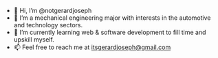 - 👋 Hi, I’m @notgerardjoseph
- 👀 I’m a mechanical engineering major with interests in the automotive and technology sectors.
- 🌱 I’m currently learning web & software development to fill time and upskill myself. 
- 📫 Feel free to reach me at itsgerardjoseph@gmail.com

<!---
notgerardjoseph/notgerardjoseph is a ✨ special ✨ repository because its `README.md` (this file) appears on your GitHub profile.
You can click the Preview link to take a look at your changes.
--->
